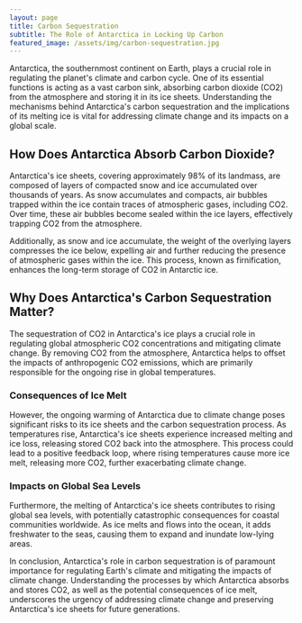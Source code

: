 ```yaml
---
layout: page
title: Carbon Sequestration
subtitle: The Role of Antarctica in Locking Up Carbon
featured_image: /assets/img/carbon-sequestration.jpg
---
```

  
Antarctica, the southernmost continent on Earth, plays a crucial
role in regulating the planet's climate and carbon cycle. One of
its essential functions is acting as a vast carbon sink, absorbing
carbon dioxide (CO2) from the atmosphere and storing it in its ice
sheets. Understanding the mechanisms behind Antarctica's carbon
sequestration and the implications of its melting ice is vital for
addressing climate change and its impacts on a global scale.

## How Does Antarctica Absorb Carbon Dioxide?

Antarctica's ice sheets, covering approximately 98% of its landmass,
are composed of layers of compacted snow and ice accumulated over
thousands of years. As snow accumulates and compacts, air bubbles
trapped within the ice contain traces of atmospheric gases, including
CO2. Over time, these air bubbles become sealed within the ice
layers, effectively trapping CO2 from the atmosphere.

Additionally, as snow and ice accumulate, the weight of the overlying
layers compresses the ice below, expelling air and further reducing
the presence of atmospheric gases within the ice. This process,
known as firnification, enhances the long-term storage of CO2 in
Antarctic ice.

## Why Does Antarctica's Carbon Sequestration Matter?

The sequestration of CO2 in Antarctica's ice plays a crucial role
in regulating global atmospheric CO2 concentrations and mitigating
climate change. By removing CO2 from the atmosphere, Antarctica
helps to offset the impacts of anthropogenic CO2 emissions, which
are primarily responsible for the ongoing rise in global temperatures.

### Consequences of Ice Melt

However, the ongoing warming of Antarctica due to climate change
poses significant risks to its ice sheets and the carbon sequestration
process. As temperatures rise, Antarctica's ice sheets experience
increased melting and ice loss, releasing stored CO2 back into the
atmosphere. This process could lead to a positive feedback loop,
where rising temperatures cause more ice melt, releasing more CO2,
further exacerbating climate change.

### Impacts on Global Sea Levels

Furthermore, the melting of Antarctica's ice sheets contributes to
rising global sea levels, with potentially catastrophic consequences
for coastal communities worldwide. As ice melts and flows into the
ocean, it adds freshwater to the seas, causing them to expand and
inundate low-lying areas.

In conclusion, Antarctica's role in carbon sequestration is of
paramount importance for regulating Earth's climate and mitigating
the impacts of climate change. Understanding the processes by which
Antarctica absorbs and stores CO2, as well as the potential
consequences of ice melt, underscores the urgency of addressing
climate change and preserving Antarctica's ice sheets for future
generations.
